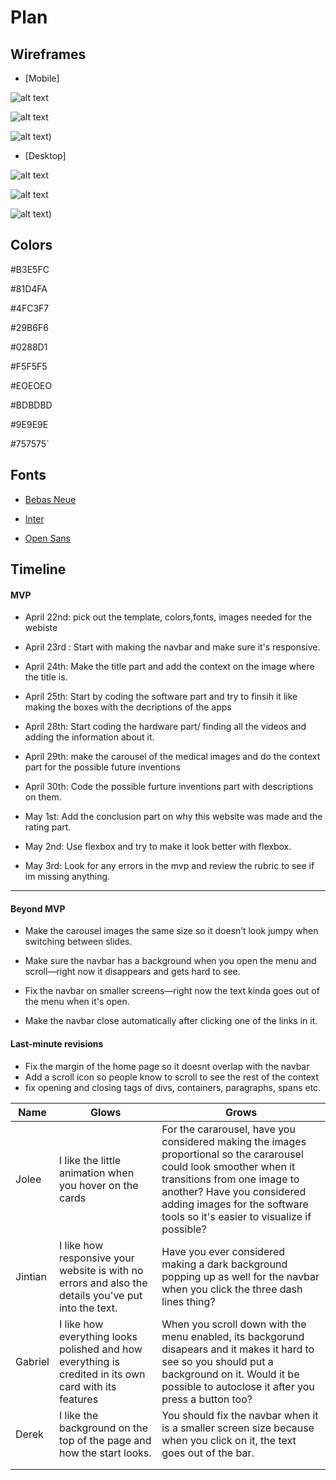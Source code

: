 # Plan


## Wireframes
* [Mobile]
  
 ![alt text](image-1.png)
  
 ![alt text](image-3.png)
  
 ![alt text](image-5.png))

  
* [Desktop]
  
 ![alt text](image.png)
 
 ![alt text](image-2.png)
  
 ![alt text](image-4.png))

## Colors

 #B3E5FC

#81D4FA

#4FC3F7

#29B6F6

#0288D1

#F5F5F5

#EOEOEO

#BDBDBD

#9E9E9E

#757575`

## Fonts
* [Bebas Neue](https://fonts.google.com/specimen/Bebas+Neue)

* [Inter](https://fonts.google.com/specimen/Inter)

* [Open Sans](https://fonts.google.com/specimen/Open+Sans)

## Timeline

#### MVP

*  April 22nd: pick out the template, colors,fonts, images needed for the webiste

*  April 23rd : Start with making the navbar and make sure it's responsive.

*  April 24th: Make the title part and add the context on the image where the title is.

*  April 25th: Start by coding the software part and try to finsih it like making the boxes with the
decriptions of the apps

* April 28th: Start coding the hardware part/ finding all the videos and adding the information about it.

* April 29th: make the carousel of the medical images and do the context part for the possible future inventions

* April 30th: Code the possible furture inventions part with descriptions on them.

* May 1st: Add the conclusion part on why this website was made and the rating part.

* May 2nd: Use flexbox and try to make it look better with flexbox.

* May 3rd: Look for any errors in the mvp and review the rubric to see if im missing anything.
---

#### Beyond MVP

* Make the carousel images the same size so it doesn’t look jumpy when switching between slides.

* Make sure the navbar has a background when you open the menu and scroll—right now it disappears and gets hard to see.

* Fix the navbar on smaller screens—right now the text kinda goes out of the menu when it's open.

* Make the navbar close automatically after clicking one of the links in it.


#### Last-minute revisions

* Fix the margin of the home page so it doesnt overlap with the navbar
* Add a scroll icon so people know to scroll to see the rest of the context
* fix opening and closing tags of divs, containers, paragraphs, spans etc. 



| Name | Glows | Grows |
| -------- | ------- | ------- |
| Jolee  | I like the little animation when you hover on the cards  | For the cararousel, have you considered making the images proportional so the cararousel could look smoother when it transitions from one image to another? Have you considered adding images for the software tools so it's easier to visualize if possible?
| Jintian  | I like how responsive your website is with no errors and also the details you've put into the text.  | Have you ever considered making a dark background popping up as well for the navbar when you click the three dash lines thing?
| Gabriel  |  I like how everything looks polished and how everything is credited in its own card with its features | When you scroll down with the menu enabled, its backgorund disapears and it makes it hard to see so you should put a background on it. Would it be possible to autoclose it after you press a button too?
| Derek | I like the background on the top of the page and how the start looks. | You should fix the navbar when it is a smaller screen size because when you click on it, the text goes out of the bar. |
|   |   |
|   |   |


